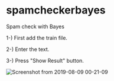 # spamcheckerbayes
Spam check with Bayes

1-) First add the train file.

2-) Enter the text.

3-) Press "Show Result" button.


![Screenshot from 2019-08-09 00-21-09](https://user-images.githubusercontent.com/20394555/62739126-c0fb2780-ba3c-11e9-82dd-edf92ec9bae6.png)
